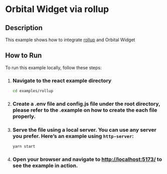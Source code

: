 # Orbital Widget via rollup

## Description

This example shows how to integrate [rollup](https://www.npmjs.com/package/rollup) and Orbital Widget

## How to Run

To run this example locally, follow these steps:

1.  ### Navigate to the react example directory

    ```bash
    cd examples/rollup
    ```

2.  ### Create a .env file and config.js file under the root directory, please refer to the .example on how to create the each file properly.

3.  ### Serve the file using a local server. You can use any server you prefer. Here’s an example using `http-server`:

    ```bash
    yarn start
    ```

4.  ### Open your browser and navigate to [http://localhost:5173/](http://localhost:5173/) to see the example in action.
